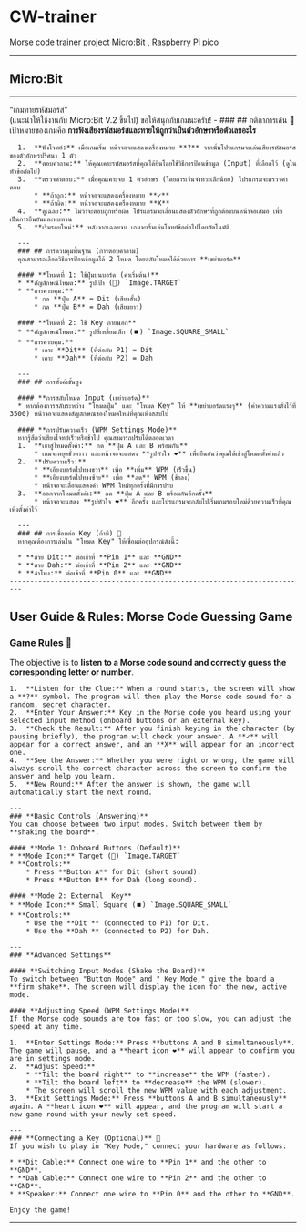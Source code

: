 # CW-trainer
Morse code trainer project Micro:Bit , Raspberry Pi pico

-------------------------------------------------------------------------
## Micro:Bit ##
-------------------------------------------------------------------------
 "เกมทายรหัสมอร์ส"  
     (แนะนำให้ใช้งานกับ Micro:Bit V.2 ขึ้นไป) ขอให้สนุกกับเกมนะครับ!
      -
      ### ## กติกาการเล่น 🎯
      เป้าหมายของเกมคือ **การฟังเสียงรหัสมอร์สและทายให้ถูกว่าเป็นตัวอักษรหรือตัวเลขอะไร**
      
      1.  **ฟังโจทย์:** เมื่อเกมเริ่ม หน้าจอจะแสดงเครื่องหมาย **?** จากนั้นโปรแกรมจะเล่นเสียงรหัสมอร์สของตัวอักษรปริศนา 1 ตัว
      2.  **ตอบคำถาม:** ให้คุณเคาะรหัสมอร์สที่คุณได้ยินโดยใช้วิธีการป้อนข้อมูล (Input) ที่เลือกไว้ (ดูในหัวข้อถัดไป)
      3.  **ตรวจคำตอบ:** เมื่อคุณเคาะจบ 1 ตัวอักษร (โดยการเว้นจังหวะเล็กน้อย) โปรแกรมจะตรวจคำตอบ
          * **ถ้าถูก:** หน้าจอจะแสดงเครื่องหมาย **✓**
          * **ถ้าผิด:** หน้าจอจะแสดงเครื่องหมาย **X**
      4.  **ดูเฉลย:** ไม่ว่าจะตอบถูกหรือผิด โปรแกรมจะเลื่อนแสดงตัวอักษรที่ถูกต้องบนหน้าจอเสมอ เพื่อเป็นการยืนยันและทบทวน
      5.  **เริ่มรอบใหม่:** หลังจากเฉลยจบ เกมจะเริ่มเล่นโจทย์ข้อต่อไปโดยอัตโนมัติ
      
      ---
      ### ## การควบคุมพื้นฐาน (การตอบคำถาม)
      คุณสามารถเลือกวิธีการป้อนข้อมูลได้ 2 โหมด โดยสลับโหมดได้ด้วยการ **เขย่าบอร์ด**
      
      #### **โหมดที่ 1: ใช้ปุ่มบนบอร์ด (ค่าเริ่มต้น)**
      * **สัญลักษณ์โหมด:** รูปเป้า (🎯) `Image.TARGET`
      * **การควบคุม:**
          * กด **ปุ่ม A** = Dit (เสียงสั้น)
          * กด **ปุ่ม B** = Dah (เสียงยาว)
      
      #### **โหมดที่ 2: ใช้ Key ภายนอก**
      * **สัญลักษณ์โหมด:** รูปสี่เหลี่ยมเล็ก (⏹️) `Image.SQUARE_SMALL`
      * **การควบคุม:**
          * เคาะ **Dit** (ที่ต่อกับ P1) = Dit
          * เคาะ **Dah** (ที่ต่อกับ P2) = Dah
      
      ---
      ### ## การตั้งค่าขั้นสูง
      
      #### **การสลับโหมด Input (เขย่าบอร์ด)**
      * หากต้องการสลับระหว่าง "โหมดปุ่ม" และ "โหมด Key" ให้ **เขย่าบอร์ดแรงๆ** (ค่าความแรงตั้งไว้ที่ 3500) หน้าจอจะแสดงสัญลักษณ์ของโหมดใหม่ที่คุณเพิ่งสลับไป
      
      #### **การปรับความเร็ว (WPM Settings Mode)**
      หากรู้สึกว่าเสียงโจทย์เร็วหรือช้าไป คุณสามารถปรับได้ตลอดเวลา
      1.  **เข้าสู่โหมดตั้งค่า:** กด **ปุ่ม A และ B พร้อมกัน**
          * เกมจะหยุดชั่วคราว และหน้าจอจะแสดง **รูปหัวใจ ❤️** เพื่อยืนยันว่าคุณได้เข้าสู่โหมดตั้งค่าแล้ว
      2.  **ปรับความเร็ว:**
          * **เอียงบอร์ดไปทางขวา** เพื่อ **เพิ่ม** WPM (เร็วขึ้น)
          * **เอียงบอร์ดไปทางซ้าย** เพื่อ **ลด** WPM (ช้าลง)
          * หน้าจอจะเลื่อนแสดงค่า WPM ใหม่ทุกครั้งที่มีการปรับ
      3.  **ออกจากโหมดตั้งค่า:** กด **ปุ่ม A และ B พร้อมกันอีกครั้ง**
          * หน้าจอจะแสดง **รูปหัวใจ ❤️** อีกครั้ง และโปรแกรมจะกลับไปเริ่มเกมรอบใหม่ด้วยความเร็วที่คุณเพิ่งตั้งค่าไว้
      
      ---
      ### ## การเชื่อมต่อ Key (ถ้ามี) 🔌
      หากคุณต้องการเล่นใน "โหมด Key" ให้เชื่อมต่ออุปกรณ์ดังนี้:
      
      * **สาย Dit:** ต่อเข้าที่ **Pin 1** และ **GND**
      * **สาย Dah:** ต่อเข้าที่ **Pin 2** และ **GND**
      * **ลำโพง:** ต่อเข้าที่ **Pin 0** และ **GND**
    -------------------------------------------------------------------------
## **User Guide & Rules: Morse Code Guessing Game**

  ### **Game Rules** 🎯
  The objective is to **listen to a Morse code sound and correctly guess the corresponding letter or number**.

    1.  **Listen for the Clue:** When a round starts, the screen will show a **?** symbol. The program will then play the Morse code sound for a random, secret character.
    2.  **Enter Your Answer:** Key in the Morse code you heard using your selected input method (onboard buttons or an external key).
    3.  **Check the Result:** After you finish keying in the character (by pausing briefly), the program will check your answer. A **✓** will appear for a correct answer, and an **X** will appear for an incorrect one.
    4.  **See the Answer:** Whether you were right or wrong, the game will always scroll the correct character across the screen to confirm the answer and help you learn.
    5.  **New Round:** After the answer is shown, the game will automatically start the next round.
    
    ---
    ### **Basic Controls (Answering)**
    You can choose between two input modes. Switch between them by **shaking the board**.
    
    #### **Mode 1: Onboard Buttons (Default)**
    * **Mode Icon:** Target (🎯) `Image.TARGET`
    * **Controls:**
        * Press **Button A** for Dit (short sound).
        * Press **Button B** for Dah (long sound).
    
    #### **Mode 2: External  Key**
    * **Mode Icon:** Small Square (⏹️) `Image.SQUARE_SMALL`
    * **Controls:**
        * Use the **Dit ** (connected to P1) for Dit.
        * Use the **Dah ** (connected to P2) for Dah.
    
    ---
    ### **Advanced Settings**
    
    #### **Switching Input Modes (Shake the Board)**
    To switch between "Button Mode" and " Key Mode," give the board a **firm shake**. The screen will display the icon for the new, active mode.
    
    #### **Adjusting Speed (WPM Settings Mode)**
    If the Morse code sounds are too fast or too slow, you can adjust the speed at any time.
    
    1.  **Enter Settings Mode:** Press **buttons A and B simultaneously**. The game will pause, and a **heart icon ❤️** will appear to confirm you are in settings mode.
    2.  **Adjust Speed:**
        * **Tilt the board right** to **increase** the WPM (faster).
        * **Tilt the board left** to **decrease** the WPM (slower).
        * The screen will scroll the new WPM value with each adjustment.
    3.  **Exit Settings Mode:** Press **buttons A and B simultaneously** again. A **heart icon ❤️** will appear, and the program will start a new game round with your newly set speed.
    
    ---
    ### **Connecting a Key (Optional)** 🔌
    If you wish to play in "Key Mode," connect your hardware as follows:
    
    * **Dit Cable:** Connect one wire to **Pin 1** and the other to **GND**.
    * **Dah Cable:** Connect one wire to **Pin 2** and the other to **GND**.
    * **Speaker:** Connect one wire to **Pin 0** and the other to **GND**.
    
    Enjoy the game!
-------------------------------------------------------------------------
